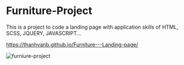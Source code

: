 # Furniture-Project
This is a project to code a landing page with application skills of HTML, SCSS, JQUERY, JAVASCRIPT...

https://thanhvanb.github.io/Furniture---Landing-page/

![furniure-project](https://user-images.githubusercontent.com/52117939/230041750-72755e57-5b70-4bd8-bb09-3ee6053bb731.jpg)
